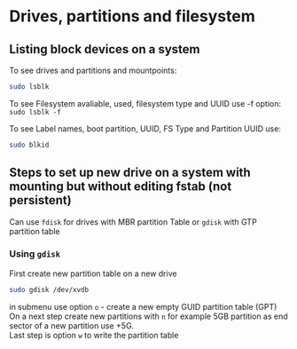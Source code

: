 # Drives, partitions and filesystem

## Listing block devices on a system

To see drives and partitions and mountpoints:
```bash
sudo lsblk
```
To see Filesystem avaliable, used, filesystem type and UUID use -f option: `sudo lsblk -f`

To see Label names, boot partition, UUID, FS Type and Partition UUID use:

```sh
sudo blkid
```

## Steps to set up new drive on a system with mounting but without editing fstab (not persistent)

Can use `fdisk` for drives with MBR partition Table or `gdisk` with GTP partition table

### Using `gdisk`
First create new partition table on a new drive
```sh
sudo gdisk /dev/xvdb
```
in submenu use option `o` - create a new empty GUID partition table (GPT)
On a next step create new partitions with `n` for example 5GB partition as end sector of a new partition use +5G.  
Last step is option `w` to write the partition table
